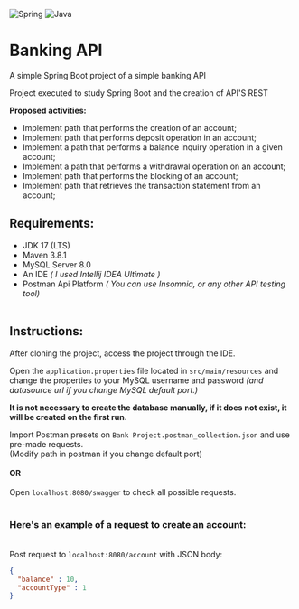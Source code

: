 <div>
  <p>
    <img src= "https://img.shields.io/badge/spring-%236DB33F.svg?style=for-the-badge&logo=spring&logoColor=white" alt="Spring"/>
    <img src= "https://img.shields.io/badge/java-%23ED8B00.svg?style=for-the-badge&logo=java&logoColor=white" alt="Java"/>
  </p>
</div>

# Banking API 

A simple Spring Boot project of a simple banking API <br>

Project executed to study Spring Boot and the creation of API'S REST <br>

**Proposed activities:**<br>

* Implement path that performs the creation of an account;
* Implement path that performs deposit operation in an account;
* Implement a path that performs a balance inquiry operation in a given account;
* Implement a path that performs a withdrawal operation on an account;
* Implement path that performs the blocking of an account;
* Implement path that retrieves the transaction statement from an account;


## Requirements: <br>

* JDK 17 (LTS)
* Maven 3.8.1
* MySQL Server 8.0
* An IDE *( I used Intellij IDEA Ultimate )*
* Postman Api Platform *( You can use Insomnia, or any other API testing tool)*
<br> <br>


## Instructions: <br>

After cloning the project, access the project through the IDE.

Open the `application.properties` file located in `src/main/resources` and change the properties to your MySQL username and password *(and datasource url if you change MySQL default port.)*

**It is not necessary to create the database manually, if it does not exist, it will be created on the first run.** <br>


Import Postman presets on `Bank Project.postman_collection.json` and use pre-made requests.<br>
(Modify path in postman if you change default port)<br>
<br>**OR**<br>
<br>Open `localhost:8080/swagger` to check all possible requests.<br><br>

### Here's an example of a request to create an account:

<br>Post request to `localhost:8080/account` with JSON body: <br>


```json
{
  "balance" : 10,
  "accountType" : 1
}
```